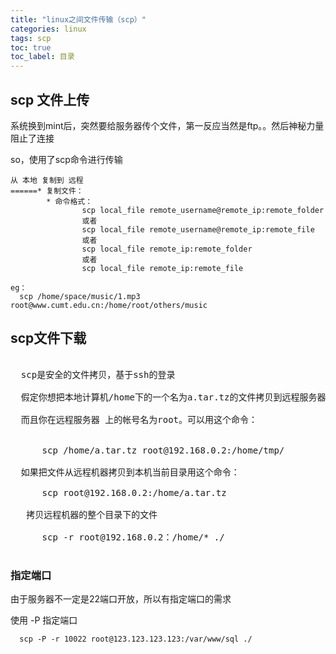 ```yaml
---
title: "linux之间文件传输（scp）"
categories: linux
tags: scp
toc: true
toc_label: 目录
---
```


## scp 文件上传

系统换到mint后，突然要给服务器传个文件，第一反应当然是ftp。。然后神秘力量阻止了连接

so，使用了scp命令进行传输

 
```
从 本地 复制到 远程
======* 复制文件：
        * 命令格式：
                scp local_file remote_username@remote_ip:remote_folder
                或者
                scp local_file remote_username@remote_ip:remote_file
                或者
                scp local_file remote_ip:remote_folder
                或者
                scp local_file remote_ip:remote_file

eg：
  scp /home/space/music/1.mp3 root@www.cumt.edu.cn:/home/root/others/music
```


## scp文件下载

<pre>

&nbsp; scp是安全的文件拷贝，基于ssh的登录

&nbsp;&nbsp;假定你想把本地计算机/home下的一个名为a.tar.tz的文件拷贝到远程服务器192.168.0.2上的/home/tmp。

&nbsp;&nbsp;而且你在远程服务器 上的帐号名为root。可以用这个命令：

&nbsp;&nbsp;&nbsp;&nbsp;&nbsp;&nbsp;&nbsp;&nbsp;&nbsp;
  &nbsp;&nbsp;&nbsp;&nbsp;scp /home/a.tar.tz root@192.168.0.2:/home/tmp/

  如果把文件从远程机器拷贝到本机当前目录用这个命令：&nbsp;

&nbsp;&nbsp; &nbsp;&nbsp;&nbsp;scp root@192.168.0.2:/home/a.tar.tz&nbsp;

&nbsp;&nbsp; 拷贝远程机器的整个目录下的文件

&nbsp;&nbsp;    scp -r root@192.168.0.2：/home/* ./

</pre>

### 指定端口
由于服务器不一定是22端口开放，所以有指定端口的需求

使用 -P 指定端口

```shell
  scp -P -r 10022 root@123.123.123.123:/var/www/sql ./
```
